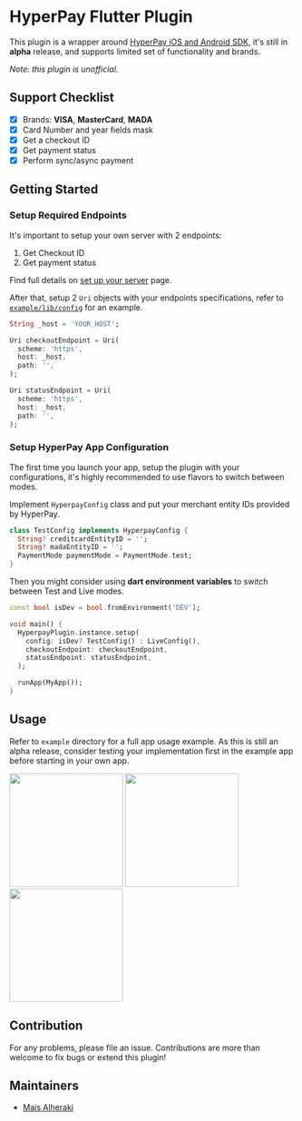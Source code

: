# HyperPay Flutter Plugin

This plugin is a wrapper around [HyperPay iOS and Android SDK](https://wordpresshyperpay.docs.oppwa.com/tutorials/mobile-sdk), it's still in **alpha** release, and supports limited set of functionality and brands.

*Note: this plugin is unofficial.*

## Support Checklist
- [x] Brands: **VISA**, **MasterCard**, **MADA**
- [x] Card Number and year fields mask
- [x] Get a checkout ID
- [x] Get payment status
- [x] Perform sync/async payment

## Getting Started

### Setup Required Endpoints
It's important to setup your own server with 2 endpoints:
1. Get Checkout ID
2. Get payment status

Find full details on [set up your server](https://wordpresshyperpay.docs.oppwa.com/tutorials/mobile-sdk/integration/server) page.

After that, setup 2 `Uri` objects with your endpoints specifications, refer to [`example/lib/config`](https://github.com/nyartech/hyperpay/blob/main/example/lib/endpoint_setup.dart) for an example.

```dart
String _host = 'YOUR_HOST';

Uri checkoutEndpoint = Uri(
  scheme: 'https',
  host: _host,
  path: '',
);

Uri statusEndpoint = Uri(
  scheme: 'https',
  host: _host,
  path: '',
);
```

### Setup HyperPay App Configuration

The first time you launch your app, setup the plugin with your configurations, it's highly recommended to use flavors to switch between modes.

Implement `HyperpayConfig` class and put your merchant entity IDs provided by HyperPay.

```dart
class TestConfig implements HyperpayConfig {
  String? creditcardEntityID = '';
  String? madaEntityID = '';
  PaymentMode paymentMode = PaymentMode.test;
}
```

Then you might consider using **dart environment variables** to switch between Test and Live modes.

```dart
const bool isDev = bool.fromEnvironment('DEV');

void main() {
  HyperpayPlugin.instance.setup(
    config: isDev? TestConfig() : LiveConfig(),
    checkoutEndpoint: checkoutEndpoint,
    statusEndpoint: statusEndpoint,
  );

  runApp(MyApp());
}
```

## Usage

Refer to `example` directory for a full app usage example. As this is still an alpha release, consider testing your implementation first in the example app before starting in your own app.

<p>
   <img src="https://user-images.githubusercontent.com/41123719/129632623-736b4f9a-ee70-48a0-a18f-e627b2a6f067.png" atl="Example app" width="200"/>     
   <img src="https://user-images.githubusercontent.com/41123719/129632797-3111847e-9feb-4768-8e10-da81a26507d5.gif" atl="Auto detect brand" width="200"/>  
   <img src="https://user-images.githubusercontent.com/41123719/129632867-273027cd-d31e-4ba9-9b45-9de2e412d614.gif" atl="Successful payment flow" width="200"/>  
</p>

## Contribution

For any problems, please file an issue.
Contributions are more than welcome to fix bugs or extend this plugin!

## Maintainers
- [Mais Alheraki](https://fairybits.com)

